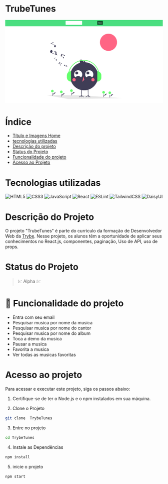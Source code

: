 # TrubeTunes

![TrubeTunes](readme/cardProject/main.png)

# Índice

* [Título e Imagens Home](#trubetunes)
* [tecnologias utilizadas](#tecnologias-utilizadas)
* [Descrição do projeto](#descrição-do-projeto)
* [Status do Projeto](#status-do-projeto)
* [Funcionalidade do projeto](#🔨-funcionalidade-do-projeto)
* [Acesso ao Projeto](#acesso-ao-projeto)

# Tecnologias utilizadas

![HTML5](https://img.shields.io/badge/html5-%23E34F26.svg?style=for-the-badge&logo=html5&logoColor=white)
![CSS3](https://img.shields.io/badge/css3-%231572B6.svg?style=for-the-badge&logo=css3&logoColor=white)
![JavaScript](https://img.shields.io/badge/javascript-%23323330.svg?style=for-the-badge&logo=javascript&logoColor=%23F7DF1E)
![React](https://img.shields.io/badge/react-%2320232a.svg?style=for-the-badge&logo=react&logoColor=%2361DAFB)
![ESLint](https://img.shields.io/badge/ESLint-4B3263?style=for-the-badge&logo=eslint&logoColor=white)
![TailwindCSS](https://img.shields.io/badge/tailwindcss-%2338B2AC.svg?style=for-the-badge&logo=tailwind-css&logoColor=white)
![DaisyUI](https://img.shields.io/badge/daisyui-5A0EF8?style=for-the-badge&logo=daisyui&logoColor=white)

# Descrição do Projeto

O projeto "TrubeTunes" é parte do currículo da formação de Desenvolvedor Web da [Trybe](https://www.betrybe.com/). Nesse projeto, os alunos têm a oportunidade de aplicar seus conhecimentos no React.js, componentes, paginação, Uso de API, uso de props. 

# Status do Projeto

> 💹 Alpha 💹

# 🔨 Funcionalidade do projeto

- Entra com seu email
- Pesquisar musica por nome da musica
- Pesquisar musica por nome do cantor
- Pesquisar musica por nome do album
- Toca a demo da musica
- Pausar a musica
- Favorita a musica
- Ver todas as musicas favoritas

# Acesso ao projeto

Para acessar e executar este projeto, siga os passos abaixo:

1. Certifique-se de ter o Node.js e o npm instalados em sua máquina.

2. Clone o Projeto

```bash
git clone  TrybeTunes
```

3. Entre no projeto

```bash
cd TrybeTunes
```

4. Instale as Dependências

```bash
npm install
```

5. inicie o projeto

```bash
npm start
```